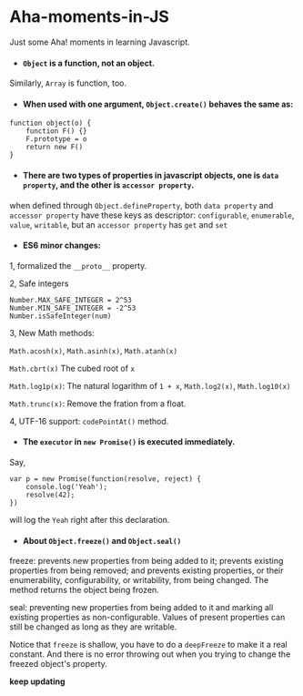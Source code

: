 # Aha-moments-in-JS
Just some Aha! moments in learning Javascript.


* #### `Object` is a function, not an object.
Similarly, `Array` is function, too.


* #### When used with one argument, `Object.create()` behaves the same as:
```
function object(o) {
	function F() {}
	F.prototype = o
	return new F()
}
```


* #### There are two types of properties in javascript objects, one is `data property`, and the other is `accessor property`.
when defined through `Object.defineProperty`, both `data property` and `accessor property` have these keys as descriptor:
`configurable`, `enumerable`, `value`, `writable`,
but an `accessor property` has `get` and `set`


* #### ES6 minor changes: 

1, formalized the `__proto__` property.


2, Safe integers
```
Number.MAX_SAFE_INTEGER = 2^53
Number.MIN_SAFE_INTEGER = -2^53
Number.isSafeInteger(num)
```
3, New Math methods:

`Math.acosh(x)`, `Math.asinh(x)`, `Math.atanh(x)`

`Math.cbrt(x)` The cubed root of `x`

`Math.log1p(x)`: The natural logarithm of `1 + x`, `Math.log2(x)`, `Math.log10(x)`


`Math.trunc(x)`: Remove the fration from a float.

4, UTF-16 support:
`codePointAt()` method.


* #### The `executor` in `new Promise()` is executed immediately.
Say,
```
var p = new Promise(function(resolve, reject) {
	console.log('Yeah');
	resolve(42);
})
```
will log the `Yeah` right after this declaration.


* #### About `Object.freeze()` and `Object.seal()`
freeze:  prevents new properties from being added to it; prevents existing properties from being removed; and prevents existing properties, or their enumerability, configurability, or writability, from being changed.  The method returns the object being frozen.

seal: preventing new properties from being added to it and marking all existing properties as non-configurable. Values of present properties can still be changed as long as they are writable.


Notice that `freeze` is shallow, you have to do a `deepFreeze` to make it a real constant. And there is no error throwing out  when you trying to change the freezed object's property.


**keep updating**
